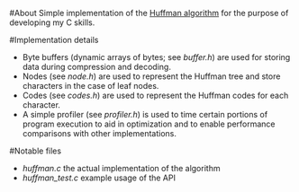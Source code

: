 #About
Simple implementation of the <a href="http://en.wikipedia.org/wiki/Huffman_coding">Huffman algorithm</a> for the purpose of developing my C skills.


#Implementation details
- Byte buffers (dynamic arrays of bytes; see *buffer.h*) are used for storing data during compression and decoding.
- Nodes (see *node.h*) are used to represent the Huffman tree and store characters in the case of leaf nodes.
- Codes (see *codes.h*) are used to represent the Huffman codes for each character.
- A simple profiler (see *profiler.h*) is used to time certain portions of program execution to aid in optimization and to enable performance comparisons with other implementations.


#Notable files
- *huffman.c* the actual implementation of the algorithm
- *huffman_test.c* example usage of the API
